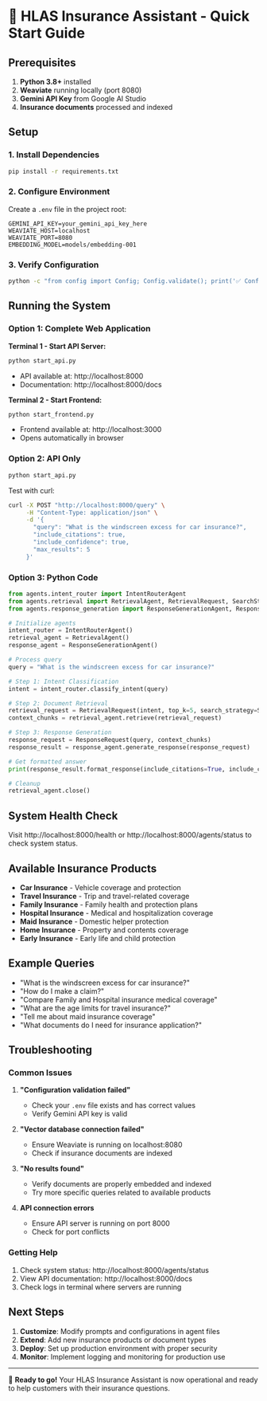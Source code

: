# 🚀 HLAS Insurance Assistant - Quick Start Guide

## Prerequisites

1. **Python 3.8+** installed
2. **Weaviate** running locally (port 8080)
3. **Gemini API Key** from Google AI Studio
4. **Insurance documents** processed and indexed

## Setup

### 1. Install Dependencies
```bash
pip install -r requirements.txt
```

### 2. Configure Environment
Create a `.env` file in the project root:
```env
GEMINI_API_KEY=your_gemini_api_key_here
WEAVIATE_HOST=localhost
WEAVIATE_PORT=8080
EMBEDDING_MODEL=models/embedding-001
```

### 3. Verify Configuration
```bash
python -c "from config import Config; Config.validate(); print('✅ Configuration valid')"
```

## Running the System

### Option 1: Complete Web Application

**Terminal 1 - Start API Server:**
```bash
python start_api.py
```
- API available at: http://localhost:8000
- Documentation: http://localhost:8000/docs

**Terminal 2 - Start Frontend:**
```bash
python start_frontend.py
```
- Frontend available at: http://localhost:3000
- Opens automatically in browser

### Option 2: API Only

```bash
python start_api.py
```

Test with curl:
```bash
curl -X POST "http://localhost:8000/query" \
     -H "Content-Type: application/json" \
     -d '{
       "query": "What is the windscreen excess for car insurance?",
       "include_citations": true,
       "include_confidence": true,
       "max_results": 5
     }'
```

### Option 3: Python Code

```python
from agents.intent_router import IntentRouterAgent
from agents.retrieval import RetrievalAgent, RetrievalRequest, SearchStrategy
from agents.response_generation import ResponseGenerationAgent, ResponseRequest

# Initialize agents
intent_router = IntentRouterAgent()
retrieval_agent = RetrievalAgent()
response_agent = ResponseGenerationAgent()

# Process query
query = "What is the windscreen excess for car insurance?"

# Step 1: Intent Classification
intent = intent_router.classify_intent(query)

# Step 2: Document Retrieval
retrieval_request = RetrievalRequest(intent, top_k=5, search_strategy=SearchStrategy.MULTI_VECTOR)
context_chunks = retrieval_agent.retrieve(retrieval_request)

# Step 3: Response Generation
response_request = ResponseRequest(query, context_chunks)
response_result = response_agent.generate_response(response_request)

# Get formatted answer
print(response_result.format_response(include_citations=True, include_confidence=True))

# Cleanup
retrieval_agent.close()
```

## System Health Check

Visit http://localhost:8000/health or http://localhost:8000/agents/status to check system status.

## Available Insurance Products

- **Car Insurance** - Vehicle coverage and protection
- **Travel Insurance** - Trip and travel-related coverage
- **Family Insurance** - Family health and protection plans
- **Hospital Insurance** - Medical and hospitalization coverage
- **Maid Insurance** - Domestic helper protection
- **Home Insurance** - Property and contents coverage
- **Early Insurance** - Early life and child protection

## Example Queries

- "What is the windscreen excess for car insurance?"
- "How do I make a claim?"
- "Compare Family and Hospital insurance medical coverage"
- "What are the age limits for travel insurance?"
- "Tell me about maid insurance coverage"
- "What documents do I need for insurance application?"

## Troubleshooting

### Common Issues

1. **"Configuration validation failed"**
   - Check your `.env` file exists and has correct values
   - Verify Gemini API key is valid

2. **"Vector database connection failed"**
   - Ensure Weaviate is running on localhost:8080
   - Check if insurance documents are indexed

3. **"No results found"**
   - Verify documents are properly embedded and indexed
   - Try more specific queries related to available products

4. **API connection errors**
   - Ensure API server is running on port 8000
   - Check for port conflicts

### Getting Help

1. Check system status: http://localhost:8000/agents/status
2. View API documentation: http://localhost:8000/docs
3. Check logs in terminal where servers are running

## Next Steps

1. **Customize**: Modify prompts and configurations in agent files
2. **Extend**: Add new insurance products or document types
3. **Deploy**: Set up production environment with proper security
4. **Monitor**: Implement logging and monitoring for production use

---

🎯 **Ready to go!** Your HLAS Insurance Assistant is now operational and ready to help customers with their insurance questions.
